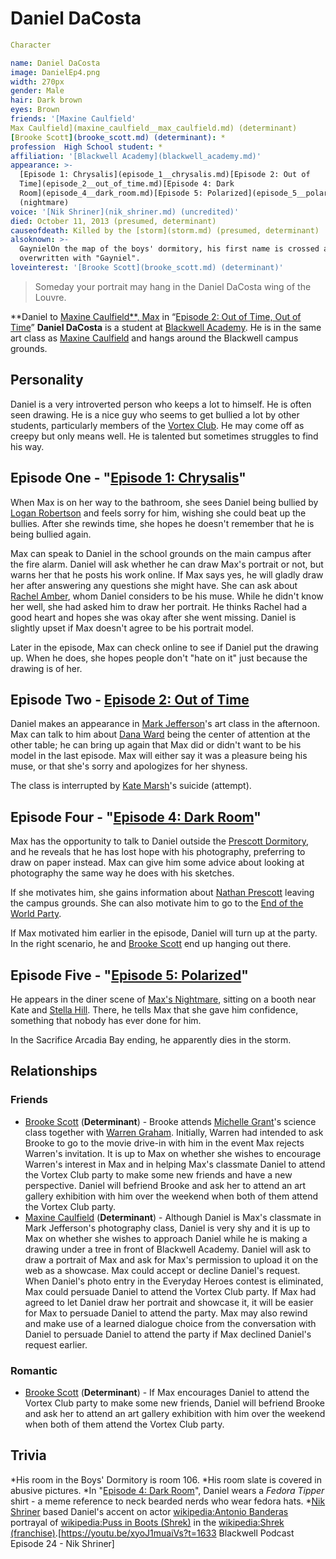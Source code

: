 #  Daniel DaCosta 

```yaml
Character

name: Daniel DaCosta
image: DanielEp4.png
width: 270px
gender: Male
hair: Dark brown
eyes: Brown
friends: '[Maxine Caulfield'
Max Caulfield](maxine_caulfield__max_caulfield.md) (determinant)
[Brooke Scott](brooke_scott.md) (determinant): *
profession  High School student: *
affiliation: '[Blackwell Academy](blackwell_academy.md)'
appearance: >-
  [Episode 1: Chrysalis](episode_1__chrysalis.md)[Episode 2: Out of
  Time](episode_2__out_of_time.md)[Episode 4: Dark
  Room](episode_4__dark_room.md)[Episode 5: Polarized](episode_5__polarized.md)
  (nightmare)
voice: '[Nik Shriner](nik_shriner.md) (uncredited)'
died: October 11, 2013 (presumed, determinant)
causeofdeath: Killed by the [storm](storm.md) (presumed, determinant)
alsoknown: >-
  GaynielOn the map of the boys' dormitory, his first name is crossed and
  overwritten with "Gayniel".
loveinterest: '[Brooke Scott](brooke_scott.md) (determinant)'
```

> Someday your portrait may hang in the Daniel DaCosta wing of the Louvre.

**Daniel to [Maxine Caulfield**, Max](maxine_caulfield____max.md) in “[Episode 2: Out of Time, Out of Time](episode_2__out_of_time__out_of_time.md)”
**Daniel DaCosta** is a student at [Blackwell Academy](blackwell_academy.md). He is in the same art class as [Maxine Caulfield](max_caulfield.md) and hangs around the Blackwell campus grounds.

##  Personality 
Daniel is a very introverted person who keeps a lot to himself. He is often seen drawing. He is a nice guy who seems to get bullied a lot by other students, particularly members of the [Vortex Club](vortex_club.md). He may come off as creepy but only means well. He is talented but sometimes struggles to find his way. 

##  Episode One - "[Episode 1: Chrysalis](chrysalis.md)" 
When Max is on her way to the bathroom, she sees Daniel being bullied by [Logan Robertson](logan_robertson.md) and feels sorry for him, wishing she could beat up the bullies. After she rewinds time, she hopes he doesn't remember that he is being bullied again. 

Max can speak to Daniel in the school grounds on the main campus after the fire alarm. Daniel will ask whether he can draw Max's portrait or not, but warns her that he posts his work online. If Max says yes, he will gladly draw her after answering any questions she might have. She can ask about [Rachel Amber](rachel_amber.md), whom Daniel considers to be his muse. While he didn't know her well, she had asked him to draw her portrait. He thinks Rachel had a good heart and hopes she was okay after she went missing. Daniel is slightly upset if Max doesn't agree to be his portrait model. 

Later in the episode, Max can check online to see if Daniel put the drawing up. When he does, she hopes people don't "hate on it" just because the drawing is of her.  

##  Episode Two - [Episode 2: Out of Time](_out_of_time_.md) 
Daniel makes an appearance in [Mark Jefferson](mr__jefferson.md)'s art class in the afternoon. Max can talk to him about [Dana Ward](dana_ward.md) being the center of attention at the other table; he can bring up again that Max did or didn't want to be his model in the last episode. Max will either say it was a pleasure being his muse, or that she's sorry and apologizes for her shyness.  

The class is interrupted by [Kate Marsh](kate_marsh.md)'s suicide (attempt). 

## Episode Four - "[Episode 4: Dark Room](dark_room.md)"
Max has the opportunity to talk to Daniel outside the [Prescott Dormitory](prescott_dormitory.md), and he reveals that he has lost hope with his photography, preferring to draw on paper instead. Max can give him some advice about looking at photography the same way he does with his sketches.  

If she motivates him, she gains information about [Nathan Prescott](nathan_prescott.md) leaving the campus grounds. She can also motivate him to go to the [End of the World Party](_vortex_club_party.md).  

If Max motivated him earlier in the episode, Daniel will turn up at the party. In the right scenario, he and [Brooke Scott](brooke_scott.md) end up hanging out there.

##  Episode Five - "[Episode 5: Polarized](polarized.md)" 
He appears in the diner scene of [Max's Nightmare](max_s_nightmare.md), sitting on a booth near Kate and [Stella Hill](stella_hill.md). There, he tells Max that she gave him confidence, something that nobody has ever done for him.

In the Sacrifice Arcadia Bay ending, he apparently dies in the storm.

##  Relationships 

###  Friends 
* [Brooke Scott](brooke_scott.md) (**Determinant**) - Brooke attends [Michelle Grant](michelle_grant.md)'s science class together with [Warren Graham](warren_graham.md). Initially, Warren had intended to ask Brooke to go to the movie drive-in with him in the event Max rejects Warren's invitation. It is up to Max on whether she wishes to encourage Warren's interest in Max and in helping Max's classmate Daniel to attend the Vortex Club party to make some new friends and have a new perspective. Daniel will befriend Brooke and ask her to attend an art gallery exhibition with him over the weekend when both of them attend the Vortex Club party.
* [Maxine Caulfield](max_caulfield.md) (**Determinant**) - Although Daniel is Max's classmate in Mark Jefferson's photography class, Daniel is very shy and it is up to Max on whether she wishes to approach Daniel while he is making a drawing under a tree in front of Blackwell Academy. Daniel will ask to draw a portrait of Max and ask for Max's permission to upload it on the web as a showcase. Max could accept or decline Daniel's request. When Daniel's photo entry in the Everyday Heroes contest is eliminated, Max could persuade Daniel to attend the Vortex Club party. If Max had agreed to let Daniel draw her portrait and showcase it, it will be easier for Max to persuade Daniel to attend the party. Max may also rewind and make use of a learned dialogue choice from the conversation with Daniel to persuade Daniel to attend the party if Max declined Daniel's request earlier.

###  Romantic 
* [Brooke Scott](brooke_scott.md) (**Determinant**) - If Max encourages Daniel to attend the Vortex Club party to make some new friends, Daniel will befriend Brooke and ask her to attend an art gallery exhibition with him over the weekend when both of them attend the Vortex Club party.

##  Trivia 
*His room in the Boys' Dormitory is room 106.
*His room slate is covered in abusive pictures.
*In "[Episode 4: Dark Room](dark_room.md)", Daniel wears a *Fedora Tipper* shirt - a meme reference to neck bearded nerds who wear fedora hats.
*[Nik Shriner](nik_shriner.md) based Daniel's accent on actor [wikipedia:Antonio Banderas](antonio_banderas_.md) portrayal of [wikipedia:Puss in Boots (Shrek)](puss_in_boots.md) in the [wikipedia:Shrek (franchise)](shrek_animated_films.md).[https://youtu.be/xyoJ1muaiVs?t=1633 Blackwell Podcast Episode 24 - Nik Shriner]

